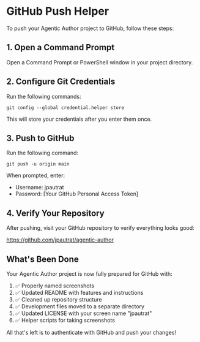 # GitHub Push Helper

To push your Agentic Author project to GitHub, follow these steps:

## 1. Open a Command Prompt

Open a Command Prompt or PowerShell window in your project directory.

## 2. Configure Git Credentials

Run the following commands:

```
git config --global credential.helper store
```

This will store your credentials after you enter them once.

## 3. Push to GitHub

Run the following command:

```
git push -u origin main
```

When prompted, enter:
- Username: jpautrat
- Password: [Your GitHub Personal Access Token]

## 4. Verify Your Repository

After pushing, visit your GitHub repository to verify everything looks good:

https://github.com/jpautrat/agentic-author

## What's Been Done

Your Agentic Author project is now fully prepared for GitHub with:

1. ✅ Properly named screenshots
2. ✅ Updated README with features and instructions
3. ✅ Cleaned up repository structure
4. ✅ Development files moved to a separate directory
5. ✅ Updated LICENSE with your screen name "jpautrat"
6. ✅ Helper scripts for taking screenshots

All that's left is to authenticate with GitHub and push your changes!
